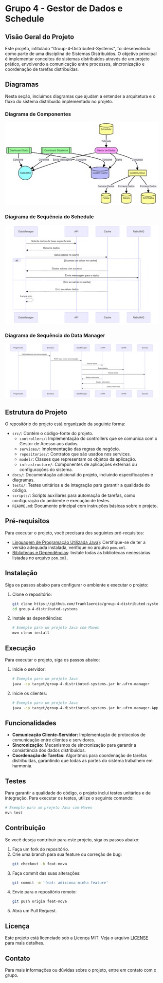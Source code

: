 
# Grupo 4 - Gestor de Dados e Schedule

## Visão Geral do Projeto

Este projeto, intitulado "Group-4-Distributed-Systems", foi desenvolvido como parte de uma disciplina de Sistemas Distribuídos. O objetivo principal é implementar conceitos de sistemas distribuídos através de um projeto prático, envolvendo a comunicação entre processos, sincronização e coordenação de tarefas distribuídas.

## Diagramas

Nesta seção, incluímos diagramas que ajudam a entender a arquitetura e o fluxo do sistema distribuído implementado no projeto.

### Diagrama de Componentes

![Diagrama de Componentes](docs/diagrams/components.png)

### Diagrama de Sequência do Schedule

![Diagrama de Sequência](docs/diagrams/sequence-datamanager.png)

### Diagrama de Sequência do Data Manager

![Diagrama de Sequência](docs/diagrams/sequence-schedule.png)

## Estrutura do Projeto

O repositório do projeto está organizado da seguinte forma:

- `src/`: Contém o código-fonte do projeto.
  - `controllers/`: Implementação do controllers que se comunica com o Gestor de Acesso aos dados.
  - `services/`: Implementação das regras de negócio.
  - `repositories/`: Contratos que são usados nos services.
  - `model/`: Classes que representam os objetos da aplicação.
  - `infrastructure/`: Componentes de aplicações externas ou configurações do sistema.
- `docs/`: Documentação adicional do projeto, incluindo especificações e diagramas.
- `tests/`: Testes unitários e de integração para garantir a qualidade do código.
- `scripts/`: Scripts auxiliares para automação de tarefas, como configuração do ambiente e execução de testes.
- `README.md`: Documento principal com instruções básicas sobre o projeto.

## Pré-requisitos

Para executar o projeto, você precisará dos seguintes pré-requisitos:

- [Linguagem de Programação Utilizada Java)](https://www.java.com/): Certifique-se de ter a versão adequada instalada, verifique no arquivo `pom.xml`.
- [Bibliotecas e Dependências](https://www.example.com/): Instale todas as bibliotecas necessárias listadas no arquivo `pom.xml`.

## Instalação

Siga os passos abaixo para configurar o ambiente e executar o projeto:

1. Clone o repositório:
    ```sh
    git clone https://github.com/franklaercio/group-4-distributed-systems.git
    cd group-4-distributed-systems
    ```

2. Instale as dependências:
    ```sh
    # Exemplo para um projeto Java com Maven
    mvn clean install

## Execução

Para executar o projeto, siga os passos abaixo:

1. Inicie o servidor:
    ```sh
    # Exemplo para um projeto Java
    java -cp target/group-4-distributed-systems.jar br.ufrn.manager
    ```

2. Inicie os clientes:
    ```sh
    # Exemplo para um projeto Java
    java -cp target/group-4-distributed-systems.jar br.ufrn.manager.Application
    ```

## Funcionalidades

- **Comunicação Cliente-Servidor:** Implementação de protocolos de comunicação entre clientes e servidores.
- **Sincronização:** Mecanismos de sincronização para garantir a consistência dos dados distribuídos.
- **Coordenação de Tarefas:** Algoritmos para coordenação de tarefas distribuídas, garantindo que todas as partes do sistema trabalhem em harmonia.

## Testes

Para garantir a qualidade do código, o projeto inclui testes unitários e de integração. Para executar os testes, utilize o seguinte comando:

```sh
# Exemplo para um projeto Java com Maven
mvn test
```

## Contribuição

Se você deseja contribuir para este projeto, siga os passos abaixo:

1. Faça um fork do repositório.
2. Crie uma branch para sua feature ou correção de bug:
    ```sh
    git checkout -b feat-nova
    ```
3. Faça commit das suas alterações:
    ```sh
    git commit -m 'feat: adiciona minha feature'
    ```
4. Envie para o repositório remoto:
    ```sh
    git push origin feat-nova
    ```
5. Abra um Pull Request.

## Licença

Este projeto está licenciado sob a Licença MIT. Veja o arquivo [LICENSE](LICENSE) para mais detalhes.

## Contato

Para mais informações ou dúvidas sobre o projeto, entre em contato com o grupo.
